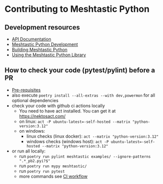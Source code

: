 # Contributing to Meshtastic Python

## Development resources

- [API Documentation](https://python.meshtastic.org/)
- [Meshtastic Python Development](https://meshtastic.org/docs/development/python/)
- [Building Meshtastic Python](https://meshtastic.org/docs/development/python/building/)
- [Using the Meshtastic Python Library](https://meshtastic.org/docs/development/python/library/)

## How to check your code (pytest/pylint) before a PR

- [Pre-requisites](https://meshtastic.org/docs/development/python/building/#pre-requisites)
- also execute `poetry install --all-extras --with dev,powermon` for all optional dependencies
- check your code with github ci actions locally
  - You need to have act installed. You can get it at https://nektosact.com/
  - on linux: `act -P ubuntu-latest=-self-hosted --matrix "python-version:3.12"`
  - on windows:
    - linux checks (linux docker): `act --matrix "python-version:3.12"`
    - windows checks (windows host): `act -P ubuntu-latest=-self-hosted --matrix "python-version:3.12"`
- or run all locally:
  - run `poetry run pylint meshtastic examples/ --ignore-patterns ".*_pb2.pyi?$"`
  - run `poetry run mypy meshtastic/`
  - run `poetry run pytest`
  - more commands see [CI workflow](https://github.com/meshtastic/python/blob/master/.github/workflows/ci.yml)
